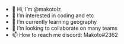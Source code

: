 - 👋 Hi, I’m @makotolz
- 👀 I’m interested in coding and etc
- 🌱 I’m currently learning geography
- 💞️ I’m looking to collaborate on many teams
- 📫 How to reach me discord: Makoto#2362

